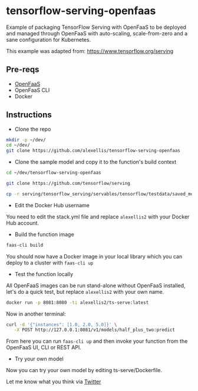 # tensorflow-serving-openfaas

Example of packaging TensorFlow Serving with OpenFaaS to be deployed and managed through OpenFaaS with auto-scaling, scale-from-zero and a sane configuration for Kubernetes.

This example was adapted from: https://www.tensorflow.org/serving

## Pre-reqs

* [OpenFaaS](https://docs.openfaas.com/)
* OpenFaaS CLI
* Docker

## Instructions

* Clone the repo

```sh
mkdir -p ~/dev/
cd ~/dev/
git clone https://github.com/alexellis/tensorflow-serving-openfaas
```

* Clone the sample model and copy it to the function's build context

```sh
cd ~/dev/tensorflow-serving-openfaas

git clone https://github.com/tensorflow/serving

cp -r serving/tensorflow_serving/servables/tensorflow/testdata/saved_model_half_plus_two_cpu ./ts-serve/saved_model_half_plus_two_cpu
```

* Edit the Docker Hub username

You need to edit the stack.yml file and replace `alexellis2` with your Docker Hub account.

* Build the function image

```sh
faas-cli build
```

You should now have a Docker image in your local library which you can deploy to a cluster with `faas-cli up`

* Test the function locally

All OpenFaaS images can be run stand-alone without OpenFaaS installed, let's do a quick test, but replace `alexellis2` with your own name.

```sh
docker run -p 8081:8080 -ti alexellis2/ts-serve:latest
```

Now in another terminal:

```sh
curl -d '{"instances": [1.0, 2.0, 5.0]}' \
   -X POST http://127.0.0.1:8081/v1/models/half_plus_two:predict
```

From here you can run `faas-cli up` and then invoke your function from the OpenFaaS UI, CLI or REST API.

* Try your own model

Now you can try your own model by editing ts-serve/Dockerfile.

Let me know what you think via [Twitter](https://twitter.com/alexellisuk)


